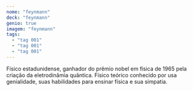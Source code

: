 ```yaml
---
nome: "feynmann"
deck: "feynmann"
genio: true
imagem: "feynmann"
tags:
  - "tag 001"
  - "tag 001"
  - "tag 001"
---
```


Físico estadunidense, ganhador do prêmio nobel em física de 1965 pela criação da eletrodinâmia quântica. Físico teórico conhecido por usa genialidade, suas habilidades para ensinar física e sua simpatia.
